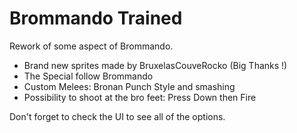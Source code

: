 # Brommando Trained

Rework of some aspect of Brommando.

* Brand new sprites made by BruxelasCouveRocko (Big Thanks !)
* The Special follow Brommando
* Custom Melees: Bronan Punch Style and smashing
* Possibility to shoot at the bro feet:  Press Down then Fire

Don't forget to check the UI to see all of the options.
